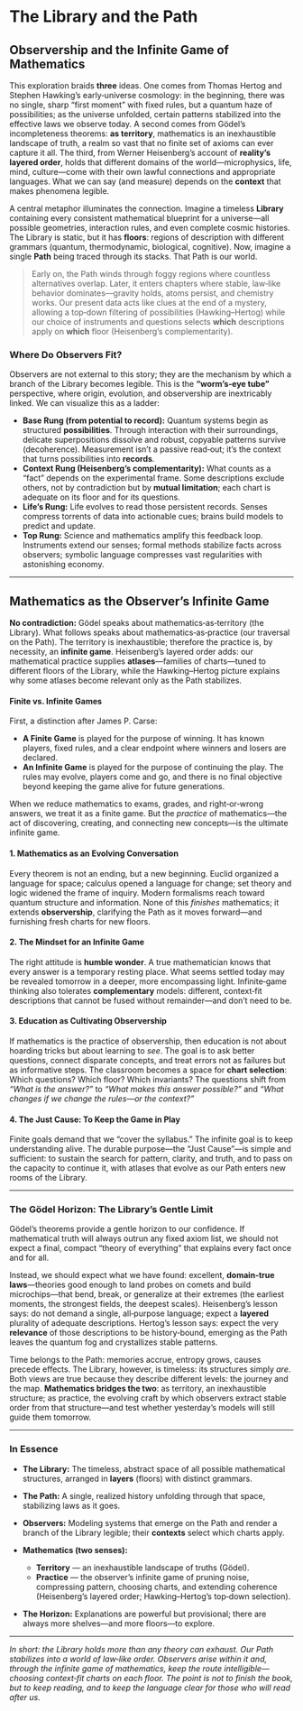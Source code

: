 # The Library and the Path

## Observership and the Infinite Game of Mathematics

This exploration braids **three** ideas. One comes from Thomas Hertog and Stephen Hawking’s early‑universe cosmology: in the beginning, there was no single, sharp “first moment” with fixed rules, but a quantum haze of possibilities; as the universe unfolded, certain patterns stabilized into the effective laws we observe today. A second comes from Gödel’s incompleteness theorems: **as territory**, mathematics is an inexhaustible landscape of truth, a realm so vast that no finite set of axioms can ever capture it all. The third, from Werner Heisenberg’s account of **reality’s layered order**, holds that different domains of the world—microphysics, life, mind, culture—come with their own lawful connections and appropriate languages. What we can say (and measure) depends on the **context** that makes phenomena legible.

A central metaphor illuminates the connection. Imagine a timeless **Library** containing every consistent mathematical blueprint for a universe—all possible geometries, interaction rules, and even complete cosmic histories. The Library is static, but it has **floors**: regions of description with different grammars (quantum, thermodynamic, biological, cognitive). Now, imagine a single **Path** being traced through its stacks. That Path is our world.

> Early on, the Path winds through foggy regions where countless alternatives overlap. Later, it enters chapters where stable, law‑like behavior dominates—gravity holds, atoms persist, and chemistry works. Our present data acts like clues at the end of a mystery, allowing a top‑down filtering of possibilities (Hawking–Hertog) while our choice of instruments and questions selects **which** descriptions apply on **which** floor (Heisenberg’s complementarity).

### Where Do Observers Fit?

Observers are not external to this story; they are the mechanism by which a branch of the Library becomes legible. This is the **“worm’s‑eye tube”** perspective, where origin, evolution, and observership are inextricably linked. We can visualize this as a ladder:

* **Base Rung (from potential to record):** Quantum systems begin as structured **possibilities**. Through interaction with their surroundings, delicate superpositions dissolve and robust, copyable patterns survive (decoherence). Measurement isn’t a passive read‑out; it’s the context that turns possibilities into **records**.
* **Context Rung (Heisenberg’s complementarity):** What counts as a “fact” depends on the experimental frame. Some descriptions exclude others, not by contradiction but by **mutual limitation**; each chart is adequate on its floor and for its questions.
* **Life’s Rung:** Life evolves to read those persistent records. Senses compress torrents of data into actionable cues; brains build models to predict and update.
* **Top Rung:** Science and mathematics amplify this feedback loop. Instruments extend our senses; formal methods stabilize facts across observers; symbolic language compresses vast regularities with astonishing economy.

---

## Mathematics as the Observer’s Infinite Game

**No contradiction:** Gödel speaks about mathematics‑as‑territory (the Library). What follows speaks about mathematics‑as‑practice (our traversal on the Path). The territory is inexhaustible; therefore the practice is, by necessity, an **infinite game**. Heisenberg’s layered order adds: our mathematical practice supplies **atlases**—families of charts—tuned to different floors of the Library, while the Hawking–Hertog picture explains why some atlases become relevant only as the Path stabilizes.

#### **Finite vs. Infinite Games**

First, a distinction after James P. Carse:

* **A Finite Game** is played for the purpose of winning. It has known players, fixed rules, and a clear endpoint where winners and losers are declared.
* **An Infinite Game** is played for the purpose of continuing the play. The rules may evolve, players come and go, and there is no final objective beyond keeping the game alive for future generations.

When we reduce mathematics to exams, grades, and right‑or‑wrong answers, we treat it as a finite game. But the *practice* of mathematics—the act of discovering, creating, and connecting new concepts—is the ultimate infinite game.

#### 1. Mathematics as an Evolving Conversation

Every theorem is not an ending, but a new beginning. Euclid organized a language for space; calculus opened a language for change; set theory and logic widened the frame of inquiry. Modern formalisms reach toward quantum structure and information. None of this *finishes* mathematics; it extends **observership**, clarifying the Path as it moves forward—and furnishing fresh charts for new floors.

#### 2. The Mindset for an Infinite Game

The right attitude is **humble wonder**. A true mathematician knows that every answer is a temporary resting place. What seems settled today may be revealed tomorrow in a deeper, more encompassing light. Infinite‑game thinking also tolerates **complementary** models: different, context‑fit descriptions that cannot be fused without remainder—and don’t need to be.

#### 3. Education as Cultivating Observership

If mathematics is the practice of observership, then education is not about hoarding tricks but about learning to *see*. The goal is to ask better questions, connect disparate concepts, and treat errors not as failures but as informative steps. The classroom becomes a space for **chart selection**: Which questions? Which floor? Which invariants? The questions shift from *“What is the answer?”* to *“What makes this answer possible?”* and *“What changes if we change the rules—or the context?”*

#### 4. The Just Cause: To Keep the Game in Play

Finite goals demand that we “cover the syllabus.” The infinite goal is to keep understanding alive. The durable purpose—the “Just Cause”—is simple and sufficient: to sustain the search for pattern, clarity, and truth, and to pass on the capacity to continue it, with atlases that evolve as our Path enters new rooms of the Library.

---

### The Gödel Horizon: The Library’s Gentle Limit

Gödel’s theorems provide a gentle horizon to our confidence. If mathematical truth will always outrun any fixed axiom list, we should not expect a final, compact “theory of everything” that explains every fact once and for all.

Instead, we should expect what we have found: excellent, **domain‑true laws**—theories good enough to land probes on comets and build microchips—that bend, break, or generalize at their extremes (the earliest moments, the strongest fields, the deepest scales). Heisenberg’s lesson says: do not demand a single, all‑purpose language; expect a **layered** plurality of adequate descriptions. Hertog’s lesson says: expect the very **relevance** of those descriptions to be history‑bound, emerging as the Path leaves the quantum fog and crystallizes stable patterns.

Time belongs to the Path: memories accrue, entropy grows, causes precede effects. The Library, however, is timeless: its structures simply *are*. Both views are true because they describe different levels: the journey and the map. **Mathematics bridges the two**: as territory, an inexhaustible structure; as practice, the evolving craft by which observers extract stable order from that structure—and test whether yesterday’s models will still guide them tomorrow.

---

### In Essence

* **The Library:** The timeless, abstract space of all possible mathematical structures, arranged in **layers** (floors) with distinct grammars.
* **The Path:** A single, realized history unfolding through that space, stabilizing laws as it goes.
* **Observers:** Modeling systems that emerge on the Path and render a branch of the Library legible; their **contexts** select which charts apply.
* **Mathematics (two senses):**

  * **Territory** — an inexhaustible landscape of truths (Gödel).
  * **Practice** — the observer’s infinite game of pruning noise, compressing pattern, choosing charts, and extending coherence (Heisenberg’s layered order; Hawking–Hertog’s top‑down selection).
* **The Horizon:** Explanations are powerful but provisional; there are always more shelves—and more floors—to explore.

---

*In short: the Library holds more than any theory can exhaust. Our Path stabilizes into a world of law‑like order. Observers arise within it and, through the infinite game of mathematics, keep the route intelligible—choosing context‑fit charts on each floor. The point is not to finish the book, but to keep reading, and to keep the language clear for those who will read after us.*

